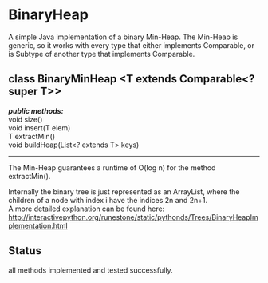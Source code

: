 # BinaryHeap

A simple Java implementation of a binary Min-Heap.
The Min-Heap is generic, so it works with every type that either implements Comparable,
or is Subtype of another type that implements Comparable.<br>

class BinaryMinHeap <T extends Comparable<? super T>>
---

<i><b>public methods:</i></b><br>
void size()<br>
void insert(T elem)<br>
T extractMin()<br>
void buildHeap(List&lt;? extends T&gt; keys)<br>

---

The Min-Heap guarantees a runtime of O(log n) for the method extractMin().

Internally the binary tree is just represented as an ArrayList, where the children of a node with index i have the indices 2n and 2n+1.<br>
A more detailed explanation can be found here: http://interactivepython.org/runestone/static/pythonds/Trees/BinaryHeapImplementation.html

Status
---
all methods implemented and tested successfully.
